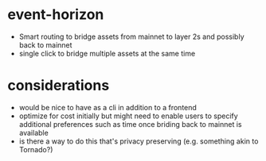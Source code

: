 # event-horizon
- Smart routing to bridge assets from mainnet to layer 2s and possibly back to mainnet
- single click to bridge multiple assets at the same time


# considerations
- would be nice to have as a cli in addition to a frontend
- optimize for cost initially but might need to enable users to specify additional preferences such as time once briding back to mainnet is available
- is there a way to do this that's privacy preserving (e.g. something akin to Tornado?)
